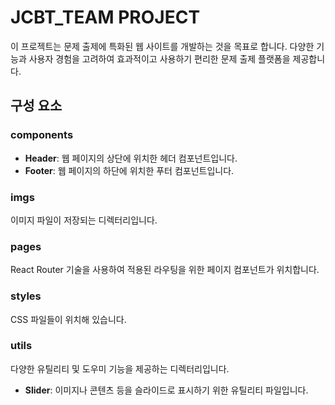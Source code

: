 # JCBT_TEAM PROJECT
이 프로젝트는 문제 출제에 특화된 웹 사이트를 개발하는 것을 목표로 합니다. 
다양한 기능과 사용자 경험을 고려하여 효과적이고 사용하기 편리한 문제 출제 플랫폼을 제공합니다.

## 구성 요소
### components

- **Header**: 웹 페이지의 상단에 위치한 헤더 컴포넌트입니다.
- **Footer**: 웹 페이지의 하단에 위치한 푸터 컴포넌트입니다.

### imgs
이미지 파일이 저장되는 디렉터리입니다.

### pages
React Router 기술을 사용하여 적용된 라우팅을 위한 페이지 컴포넌트가 위치합니다.

### styles
CSS 파일들이 위치해 있습니다.

### utils
다양한 유틸리티 및 도우미 기능을 제공하는 디렉터리입니다.
- **Slider**: 이미지나 콘텐츠 등을 슬라이드로 표시하기 위한 유틸리티 파일입니다.


